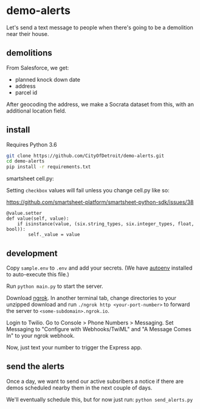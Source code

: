 # demo-alerts

Let's send a text message to people when there's going to be a demolition near their house.

## demolitions

From Salesforce, we get:
- planned knock down date
- address
- parcel id

After geocoding the address, we make a Socrata dataset from this, with an additional location field.

## install

Requires Python 3.6

```bash
git clone https://github.com/CityOfDetroit/demo-alerts.git
cd demo-alerts
pip install -r requirements.txt
```

smartsheet cell.py:

Setting `checkbox` values will fail unless you change cell.py like so:

https://github.com/smartsheet-platform/smartsheet-python-sdk/issues/38

```
@value.setter
def value(self, value):
    if isinstance(value, (six.string_types, six.integer_types, float, bool)):
        self._value = value
```

## development

Copy `sample.env` to `.env` and add your secrets. (We have [autoenv](https://github.com/kennethreitz/autoenv) installed to auto-execute this file.)

Run `python main.py` to start the server.

Download [ngrok](https://ngrok.com/). In another terminal tab, change directories to your unzipped download and run `./ngrok http <your-port-number>` to forward the server to `<some-subdomain>.ngrok.io`.

Login to Twilio. Go to Console > Phone Numbers > Messaging. Set Messaging to "Configure with Webhooks/TwiML" and "A Message Comes In" to your ngrok webhook.

Now, just text your number to trigger the Express app.

## send the alerts

Once a day, we want to send our active subsribers a notice if there are demos scheduled nearby them in the next couple of days.

We'll eventually schedule this, but for now just run: `python send_alerts.py`

